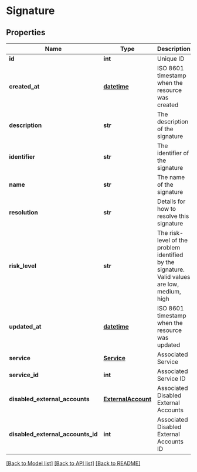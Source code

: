 # Signature

## Properties
Name | Type | Description | Notes
------------ | ------------- | ------------- | -------------
**id** | **int** | Unique ID | [optional] 
**created_at** | [**datetime**](DateTime.md) | ISO 8601 timestamp when the resource was created | [optional] 
**description** | **str** | The description of the signature | [optional] 
**identifier** | **str** | The identifier of the signature | [optional] 
**name** | **str** | The name of the signature | [optional] 
**resolution** | **str** | Details for how to resolve this signature | [optional] 
**risk_level** | **str** | The risk-level of the problem identified by the signature. Valid values are low, medium, high | [optional] 
**updated_at** | [**datetime**](DateTime.md) | ISO 8601 timestamp when the resource was updated | [optional] 
**service** | [**Service**](Service.md) | Associated Service | [optional] 
**service_id** | **int** | Associated Service ID | [optional] 
**disabled_external_accounts** | [**ExternalAccount**](ExternalAccount.md) | Associated Disabled External Accounts | [optional] 
**disabled_external_accounts_id** | **int** | Associated Disabled External Accounts ID | [optional] 

[[Back to Model list]](../README.md#documentation-for-models) [[Back to API list]](../README.md#documentation-for-api-endpoints) [[Back to README]](../README.md)


